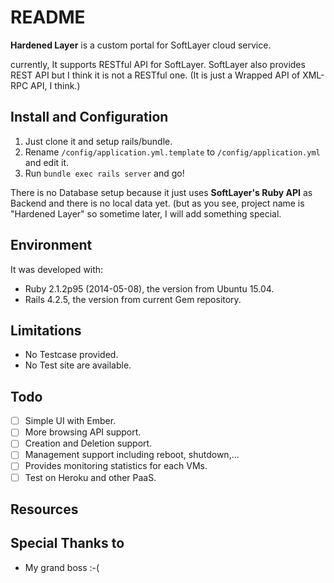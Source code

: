 # README

**Hardened Layer** is a custom portal for SoftLayer cloud service.

currently, It supports RESTful API for SoftLayer.  SoftLayer also provides
REST API but I think it is not a RESTful one. (It is just a Wrapped API of
XML-RPC API, I think.)


## Install and Configuration

1. Just clone it and setup rails/bundle.
1. Rename `/config/application.yml.template` to `/config/application.yml`
and edit it.
1. Run `bundle exec rails server` and go!

There is no Database setup because it just uses **SoftLayer's Ruby API**
as Backend and there is no local data yet. (but as you see, project name
is "Hardened Layer" so sometime later, I will add something special.

## Environment

It was developed with:

* Ruby 2.1.2p95 (2014-05-08), the version from Ubuntu 15.04.
* Rails 4.2.5, the version from current Gem repository.

## Limitations

* No Testcase provided.
* No Test site are available.

## Todo

- [ ] Simple UI with Ember.
- [ ] More browsing API support.
- [ ] Creation and Deletion support.
- [ ] Management support including reboot, shutdown,...
- [ ] Provides monitoring statistics for each VMs.
- [ ] Test on Heroku and other PaaS.

## Resources


## Special Thanks to

* My grand boss :-(

